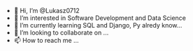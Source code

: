 - 👋 Hi, I’m @Lukasz0712
- 👀 I’m interested in Software Development and Data Science
- 🌱 I’m currently learning SQL and Django, Py alredy know...
- 💞️ I’m looking to collaborate on ...
- 📫 How to reach me ...

<!---
Lukasz0712/Lukasz0712 is a ✨ special ✨ repository because its `README.md` (this file) appears on your GitHub profile.
You can click the Preview link to take a look at your changes.
--->
